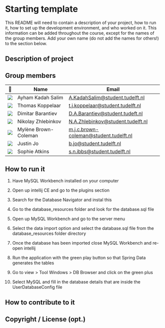 # Starting template

This README will need to contain a description of your project, how to run it, how to set up the development environment, and who worked on it.
This information can be added throughout the course, except for the names of the group members.
Add your own name (do not add the names for others!) to the section below.

## Description of project

## Group members

| 📸 | Name | Email |
|---|---|---|
| ![](https://secure.gravatar.com/avatar/3b7318caa8cf367f8aba41751d9948e4?s=50&d=identicon) | Ayham Kadah Salim | A.KadahSalim@student.tudelft.nl |
| ![](https://secure.gravatar.com/avatar/8281a0b05afb2795a2656d0ce9fbaa50?s=50&d=identicon) | Thomas Koppelaar | t.j.koppelaar@student.tudelft.nl |
| ![](https://secure.gravatar.com/avatar/a1de5ca940440e57cb852bad131fe77d?s=50&d=identicon) | Dimitar Barantiev | D.A.Barantiev@student.tudeft.nl |
| ![](https://i.imgur.com/FSCTfbS.jpg) | Nikolay Zhlebinkov | N.A.Zhlebinkov@student.tudelft.nl |
| ![](https://secure.gravatar.com/avatar/389cc6950b8b14d5ca88a1181684a5d5?s=50&d=identicon)| Mylène Brown-Coleman | m.j.c.brown-coleman@student.tudelft.nl|
| ![](https://i.ibb.co/znSTFdK/justin.png)| Justin Jo | b.jo@student.tudelft.nl|
| ![](https://secure.gravatar.com/avatar/8281a0b05afb2795a2656d0ce9fbaa50?s=50&d=identicon)| Sophie Atkins | s.n.ibbs@student.tudelft.nl|
<!-- Instructions (remove once assignment has been completed -->
<!-- - Add (only!) your own name to the table above (use Markdown formatting) -->
<!-- - Mention your *student* email address -->
<!-- - Preferably add a recognisable photo, otherwise add your GitLab photo -->
<!-- - (please make sure the photos have the same size) --> 

## How to run it

1) Have MySQL Workbench installed on your computer 

2) Open up intellij CE and go to the plugins section

3) Search for the Database Navigator and instal this 

4) Go to the database_resources folder and look for the database.sql file

5) Open up MySQL Workbench and go to the server menu

6) Select the data import option and select the database.sql file from the
database_resources folder directory

7) Once the database has been imported close MySQL Workbench and re-open intellij

8) Run the application with the green play button so that Spring Data generates the tables

9) Go to view > Tool Windows > DB Browser and click on the green plus

10) Select MySQL and fill in the database details that are inside the UserDatabaseConfig file



## How to contribute to it

## Copyright / License (opt.)
